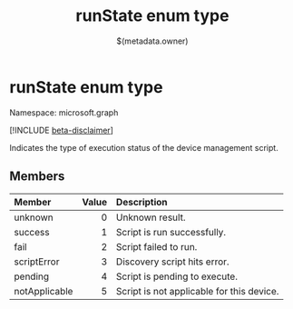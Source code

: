 ﻿---
title: "runState enum type"
description: "Indicates the type of execution status of the device management script."
localization_priority: Normal
author: "$(metadata.owner)"
ms.prod: ""
doc_type: enumPageType
---

# runState enum type

Namespace: microsoft.graph

[!INCLUDE [beta-disclaimer](../../includes/beta-disclaimer.md)]

Indicates the type of execution status of the device management script.

## Members

| Member        | Value | Description                               |
| :------------ | ----: | :---------------------------------------- |
| unknown       | 0     | Unknown result.                           |
| success       | 1     | Script is run successfully.               |
| fail          | 2     | Script failed to run.                     |
| scriptError   | 3     | Discovery script hits error.              |
| pending       | 4     | Script is pending to execute.             |
| notApplicable | 5     | Script is not applicable for this device. |